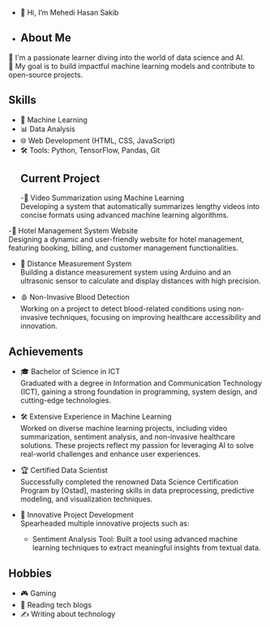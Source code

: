 - 👋 Hi, I’m Mehedi Hasan Sakib
-  ## About Me
🌱 I'm a passionate learner diving into the world of data science and AI.  
🎯 My goal is to build impactful machine learning models and contribute to open-source projects.
   ## Skills
- 🧠 Machine Learning
- 📊 Data Analysis
- 🌐 Web Development (HTML, CSS, JavaScript)
- 🛠️ Tools: Python, TensorFlow, Pandas, Git
  ## Current Project
  -🎥 Video Summarization using Machine Learning  
  Developing a system that automatically summarizes lengthy videos into concise formats using advanced machine learning algorithms.
  
 -🏨 Hotel Management System Website  
   Designing a dynamic and user-friendly website for hotel management, featuring booking, billing, and customer management functionalities.

 - 📏 Distance Measurement System  
   Building a distance measurement system using Arduino and an ultrasonic sensor to calculate and display distances with high precision.

 - 🩸 Non-Invasive Blood Detection  
   Working on a project to detect blood-related conditions using non-invasive techniques, focusing on improving healthcare accessibility and innovation.

## Achievements
- 🎓 Bachelor of Science in ICT  
   Graduated with a degree in Information and Communication Technology (ICT), gaining a strong foundation in programming, system design, and cutting-edge technologies.

- 🛠️ Extensive Experience in Machine Learning  
   Worked on diverse machine learning projects, including video summarization, sentiment analysis, and non-invasive healthcare solutions. These projects reflect my passion for leveraging AI to solve real-world challenges and enhance user experiences.

- 🏆 Certified Data Scientist  
   Successfully completed the renowned Data Science Certification Program by [Ostad], mastering skills in data preprocessing, predictive modeling, and visualization techniques.

- 🚀 Innovative Project Development  
   Spearheaded multiple innovative projects such as:  
   - Sentiment Analysis Tool: Built a tool using advanced machine learning techniques to extract meaningful insights from textual data.
## Hobbies
- 🎮 Gaming
- 📖 Reading tech blogs
- ✍️ Writing about technology
